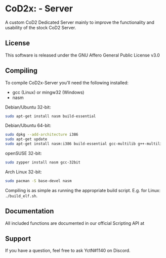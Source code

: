# CoD2x: - Server
A custom CoD2 Dedicated Server mainly to improve the functionality and usability of the stock CoD2 Server.

## License
This software is released under the GNU Affero General Public License v3.0

## Compiling
To compile CoD2x-Server you'll need the following installed:
* gcc (Linux) or mingw32 (Windows)
* nasm

Debian/Ubuntu 32-bit:
```bash
sudo apt-get install nasm build-essential
```

Debian/Ubuntu 64-bit:
```bash
sudo dpkg --add-architecture i386
sudo apt-get update
sudo apt-get install nasm:i386 build-essential gcc-multilib g++-multilib
```

openSUSE 32-bit:
```bash
sudo zypper install nasm gcc-32bit
```

Arch Linux 32-bit:
```bash
sudo pacman -S base-devel nasm
```

Compiling is as simple as running the appropriate build script. E.g. for Linux: `./build_elf.sh`.

## Documentation
All included functions are documented in our official Scripting API at 

## Support
If you have a question, feel free to ask YctN#1140 on Discord.
